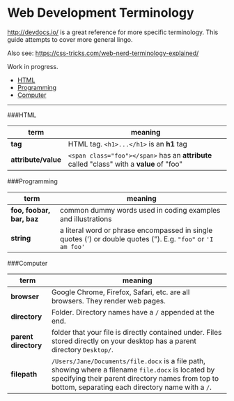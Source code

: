 # Web Development Terminology

http://devdocs.io/ is a great reference for more specific terminology. This guide attempts to cover more general lingo.

Also see: https://css-tricks.com/web-nerd-terminology-explained/

Work in progress.

* [HTML](#html)
* [Programming](#programming)
* [Computer](#computer)

---
###HTML

term | meaning
---- | -----
**tag** |  HTML tag. `<h1>...</h1>` is an **h1** tag 
**attribute/value** | `<span class="foo"></span>` has an **attribute** called "class" with a **value** of "foo"


###Programming

term | meaning
----- | ----- 
**foo, foobar, bar, baz** | common dummy words used in coding examples and illustrations
**string** | a literal word or phrase encompassed in single quotes (') or double quotes ("). E.g. `"foo"` or `'I am foo'`


###Computer

term | meaning
----- | -----
**browser**| Google Chrome, Firefox, Safari, etc. are all browsers. They render web pages.
**directory** | Folder. Directory names have a `/` appended at the end.
**parent directory** | folder that your file is directly contained under. Files stored directly on your desktop has a parent directory `Desktop/`.
**filepath** |   `/Users/Jane/Documents/file.docx` is a file path, showing where a filename `file.docx` is located by specifying their parent directory names from top to bottom, separating each directory name with a `/`.

